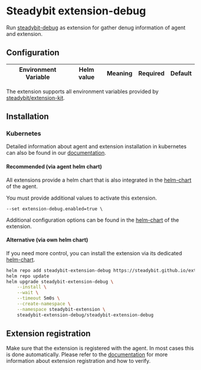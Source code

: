 # Steadybit extension-debug

Run [steadybit-debug](https://github.com/steadybit/steadybit-debug) as extension for gather denug information of agent and extension.

## Configuration

| Environment Variable                                      | Helm value                           | Meaning                                                                                                               | Required | Default                 |
|-----------------------------------------------------------|--------------------------------------|-----------------------------------------------------------------------------------------------------------------------|----------|-------------------------|

The extension supports all environment variables provided by [steadybit/extension-kit](https://github.com/steadybit/extension-kit#environment-variables).


## Installation

### Kubernetes

Detailed information about agent and extension installation in kubernetes can also be found in
our [documentation](https://docs.steadybit.com/install-and-configure/install-agent/install-on-kubernetes).

#### Recommended (via agent helm chart)

All extensions provide a helm chart that is also integrated in the
[helm-chart](https://github.com/steadybit/helm-charts/tree/main/charts/steadybit-agent) of the agent.

You must provide additional values to activate this extension.

```
--set extension-debug.enabled=true \
```

Additional configuration options can be found in
the [helm-chart](https://github.com/steadybit/extension-debug/blob/main/charts/steadybit-extension-debug/values.yaml) of the
extension.

#### Alternative (via own helm chart)

If you need more control, you can install the extension via its
dedicated [helm-chart](https://github.com/steadybit/extension-debug/blob/main/charts/steadybit-extension-debug).

```bash
helm repo add steadybit-extension-debug https://steadybit.github.io/extension-debug
helm repo update
helm upgrade steadybit-extension-debug \
    --install \
    --wait \
    --timeout 5m0s \
    --create-namespace \
    --namespace steadybit-extension \
    steadybit-extension-debug/steadybit-extension-debug
```

## Extension registration

Make sure that the extension is registered with the agent. In most cases this is done automatically. Please refer to
the [documentation](https://docs.steadybit.com/install-and-configure/install-agent/extension-discovery) for more
information about extension registration and how to verify.
